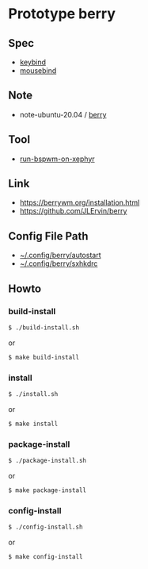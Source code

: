 
# Prototype berry


## Spec

* [keybind](spec-keybind.md)
* [mousebind](spec-mousebind.md)

## Note

* note-ubuntu-20.04 / [berry](https://samwhelp.github.io/note-ubuntu-20.04/read/subject/berry/)


## Tool

* [run-bspwm-on-xephyr](../../tool/xephyr/develop-tool/run-berry-on-xephyr/)


## Link

* https://berrywm.org/installation.html
* https://github.com/JLErvin/berry


## Config File Path

* [~/.config/berry/autostart](config/berry/example-dark/autostart)
* [~/.config/berry/sxhkdrc](config/berry/example-dark/sxhkdrc)


## Howto

### build-install

``` sh
$ ./build-install.sh
```

or

``` sh
$ make build-install
```

### install

``` sh
$ ./install.sh
```

or

``` sh
$ make install
```


### package-install

``` sh
$ ./package-install.sh
```

or

``` sh
$ make package-install
```


### config-install

``` sh
$ ./config-install.sh
```

or

``` sh
$ make config-install
```
